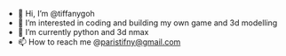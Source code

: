 - 👋 Hi, I’m @tiffanygoh
- 👀 I’m interested in coding and building my own game and 3d modelling
- 🌱 I’m currently python and 3d nmax
- 📫 How to reach me @paristifny@gmail.com

<!---
gohwaikuen/gohwaikuen is a ✨ special ✨ repository because its `README.md` (this file) appears on your GitHub profile.
You can click the Preview link to take a look at your changes.
--->
